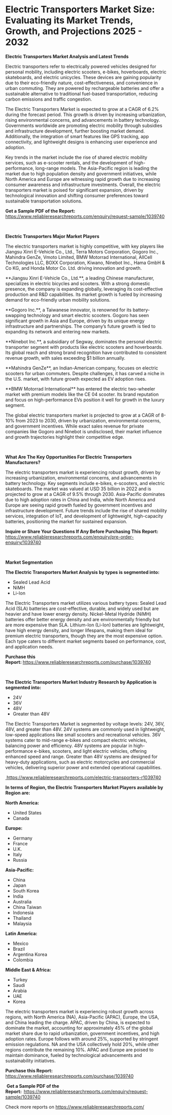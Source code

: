 <p><h1>Electric Transporters Market Size: Evaluating its Market Trends, Growth, and Projections 2025 - 2032</h1></p><p><strong>Electric Transporters Market Analysis and Latest Trends</strong></p>
<p><p>Electric transporters refer to electrically powered vehicles designed for personal mobility, including electric scooters, e-bikes, hoverboards, electric skateboards, and electric unicycles. These devices are gaining popularity due to their eco-friendly nature, cost-effectiveness, and convenience in urban commuting. They are powered by rechargeable batteries and offer a sustainable alternative to traditional fuel-based transportation, reducing carbon emissions and traffic congestion.</p><p>The Electric Transporters Market is expected to grow at a CAGR of 6.2% during the forecast period. This growth is driven by increasing urbanization, rising environmental concerns, and advancements in battery technology. Governments worldwide are promoting electric mobility through subsidies and infrastructure development, further boosting market demand. Additionally, the integration of smart features like GPS tracking, app connectivity, and lightweight designs is enhancing user experience and adoption.</p><p>Key trends in the market include the rise of shared electric mobility services, such as e-scooter rentals, and the development of high-performance, long-range models. The Asia-Pacific region is leading the market due to high population density and government initiatives, while North America and Europe are witnessing rapid growth due to increasing consumer awareness and infrastructure investments. Overall, the electric transporters market is poised for significant expansion, driven by technological innovation and shifting consumer preferences toward sustainable transportation solutions.</p></p>
<p><strong>Get a Sample PDF of the Report:&nbsp;</strong> <a href="https://www.reliableresearchreports.com/enquiry/request-sample/1039740?utm_campaign=2009&utm_medium=2&utm_source=Github&utm_content=ia&utm_term=22012025&utm_id=electric-transporters">https://www.reliableresearchreports.com/enquiry/request-sample/1039740</a></p>
<p>&nbsp;</p>
<p><strong>Electric Transporters Major Market Players</strong></p>
<p><p>The electric transporters market is highly competitive, with key players like Jiangsu Xinri E-Vehicle Co., Ltd., Terra Motors Corporation, Gogoro Inc., Mahindra GenZe, Vmoto Limited, BMW Motorrad International, AllCell Technologies LLC, BOXX Corporation, Kiwano, Ninebot Inc., Hama GmbH & Co KG, and Honda Motor Co. Ltd. driving innovation and growth.  </p><p>**Jiangsu Xinri E-Vehicle Co., Ltd.**, a leading Chinese manufacturer, specializes in electric bicycles and scooters. With a strong domestic presence, the company is expanding globally, leveraging its cost-effective production and R&D capabilities. Its market growth is fueled by increasing demand for eco-friendly urban mobility solutions.  </p><p>**Gogoro Inc.**, a Taiwanese innovator, is renowned for its battery-swapping technology and smart electric scooters. Gogoro has seen significant growth in Asia and Europe, driven by its unique energy infrastructure and partnerships. The company’s future growth is tied to expanding its network and entering new markets.  </p><p>**Ninebot Inc.**, a subsidiary of Segway, dominates the personal electric transporter segment with products like electric scooters and hoverboards. Its global reach and strong brand recognition have contributed to consistent revenue growth, with sales exceeding $1 billion annually.  </p><p>**Mahindra GenZe**, an Indian-American company, focuses on electric scooters for urban commuters. Despite challenges, it has carved a niche in the U.S. market, with future growth expected as EV adoption rises.  </p><p>**BMW Motorrad International** has entered the electric two-wheeler market with premium models like the CE 04 scooter. Its brand reputation and focus on high-performance EVs position it well for growth in the luxury segment.  </p><p>The global electric transporters market is projected to grow at a CAGR of 8-10% from 2023 to 2030, driven by urbanization, environmental concerns, and government incentives. While exact sales revenue for private companies like Gogoro and Ninebot is undisclosed, their market influence and growth trajectories highlight their competitive edge.</p></p>
<p>&nbsp;</p>
<p><strong>What Are The Key Opportunities For Electric Transporters Manufacturers?</strong></p>
<p><p>The electric transporters market is experiencing robust growth, driven by increasing urbanization, environmental concerns, and advancements in battery technology. Key segments include e-bikes, e-scooters, and electric skateboards. The market was valued at USD 35 billion in 2022 and is projected to grow at a CAGR of 9.5% through 2030. Asia-Pacific dominates due to high adoption rates in China and India, while North America and Europe are seeing rapid growth fueled by government incentives and infrastructure development. Future trends include the rise of shared mobility services, integration of IoT, and development of lightweight, high-capacity batteries, positioning the market for sustained expansion.</p></p>
<p><strong>Inquire or Share Your Questions If Any Before Purchasing This Report:</strong> <a href="https://www.reliableresearchreports.com/enquiry/pre-order-enquiry/1039740?utm_campaign=2009&utm_medium=2&utm_source=Github&utm_content=ia&utm_term=22012025&utm_id=electric-transporters">https://www.reliableresearchreports.com/enquiry/pre-order-enquiry/1039740</a></p>
<p>&nbsp;</p>
<p><strong>Market Segmentation</strong></p>
<p><strong>The Electric Transporters Market Analysis by types is segmented into:</strong></p>
<p><ul><li>Sealed Lead Acid</li><li>NiMH</li><li>Li-Ion</li></ul></p>
<p><p>The Electric Transporters market utilizes various battery types: Sealed Lead Acid (SLA) batteries are cost-effective, durable, and widely used but are heavier and have lower energy density. Nickel-Metal Hydride (NiMH) batteries offer better energy density and are environmentally friendly but are more expensive than SLA. Lithium-Ion (Li-Ion) batteries are lightweight, have high energy density, and longer lifespans, making them ideal for premium electric transporters, though they are the most expensive option. Each type caters to different market segments based on performance, cost, and application needs.</p></p>
<p><strong>Purchase this Report:&nbsp;</strong><a href="https://www.reliableresearchreports.com/purchase/1039740?utm_campaign=2009&utm_medium=2&utm_source=Github&utm_content=ia&utm_term=22012025&utm_id=electric-transporters">https://www.reliableresearchreports.com/purchase/1039740</a></p>
<p>&nbsp;</p>
<p><strong>The Electric Transporters Market Industry Research by Application is segmented into:</strong></p>
<p><ul><li>24V</li><li>36V</li><li>48V</li><li>Greater than 48V</li></ul></p>
<p><p>The Electric Transporters Market is segmented by voltage levels: 24V, 36V, 48V, and greater than 48V. 24V systems are commonly used in lightweight, low-speed applications like small scooters and recreational vehicles. 36V systems cater to mid-range e-bikes and compact electric vehicles, balancing power and efficiency. 48V systems are popular in high-performance e-bikes, scooters, and light electric vehicles, offering enhanced speed and range. Greater than 48V systems are designed for heavy-duty applications, such as electric motorcycles and commercial vehicles, delivering superior power and extended operational capabilities.</p></p>
<p><a href="https://www.reliableresearchreports.com/electric-transporters-r1039740?utm_campaign=2009&utm_medium=2&utm_source=Github&utm_content=ia&utm_term=22012025&utm_id=electric-transporters">&nbsp;https://www.reliableresearchreports.com/electric-transporters-r1039740</a></p>
<p><strong>In terms of Region, the Electric Transporters Market Players available by Region are:</strong></p>
<p>
    <p> <strong> North America: </strong>
        <ul>
            <li>United States</li>
            <li>Canada</li>
        </ul>
        </p> 
    <p> <strong> Europe: </strong>
        <ul>
            <li>Germany</li>
            <li>France</li>
            <li>U.K.</li>
            <li>Italy</li>
            <li>Russia</li>
        </ul>
        </p> 
    <p> <strong> Asia-Pacific: </strong>
        <ul>
            <li>China</li>
            <li>Japan</li>
            <li>South Korea</li>
            <li>India</li>
            <li>Australia</li>
            <li>China Taiwan</li>
            <li>Indonesia</li>
            <li>Thailand</li>
            <li>Malaysia</li>
        </ul>
        </p> 
    <p> <strong> Latin America: </strong>
        <ul>
            <li>Mexico</li>
            <li>Brazil</li>
            <li>Argentina Korea</li>
            <li>Colombia</li>
        </ul>
        </p> 
    <p> <strong> Middle East & Africa: </strong>
        <ul>
            <li>Turkey</li>
            <li>Saudi</li>
            <li>Arabia</li>
            <li>UAE</li>
            <li>Korea</li>
        </ul>
    </p>
    </p>
<p><p>The electric transporters market is experiencing robust growth across regions, with North America (NA), Asia-Pacific (APAC), Europe, the USA, and China leading the charge. APAC, driven by China, is expected to dominate the market, accounting for approximately 45% of the global market share due to rapid urbanization, government incentives, and high adoption rates. Europe follows with around 25%, supported by stringent emission regulations. NA and the USA collectively hold 20%, while other regions contribute the remaining 10%. APAC and Europe are poised to maintain dominance, fueled by technological advancements and sustainability initiatives.</p></p>
<p><strong>Purchase this Report: </strong><a href="https://www.reliableresearchreports.com/purchase/1039740?utm_campaign=2009&utm_medium=2&utm_source=Github&utm_content=ia&utm_term=22012025&utm_id=electric-transporters">https://www.reliableresearchreports.com/purchase/1039740</a></p>
<p>&nbsp;<strong>Get a Sample PDF of the Report:&nbsp;&nbsp;</strong><a href="https://www.reliableresearchreports.com/enquiry/request-sample/1039740?utm_campaign=2009&utm_medium=2&utm_source=Github&utm_content=ia&utm_term=22012025&utm_id=electric-transporters">https://www.reliableresearchreports.com/enquiry/request-sample/1039740</a></p>
<p><strong></strong></p>
<p>Check more reports on <a href="https://www.reliableresearchreports.com/?utm_campaign=2009&utm_medium=2&utm_source=Github&utm_content=ia&utm_term=22012025&utm_id=electric-transporters">https://www.reliableresearchreports.com/</a></p>